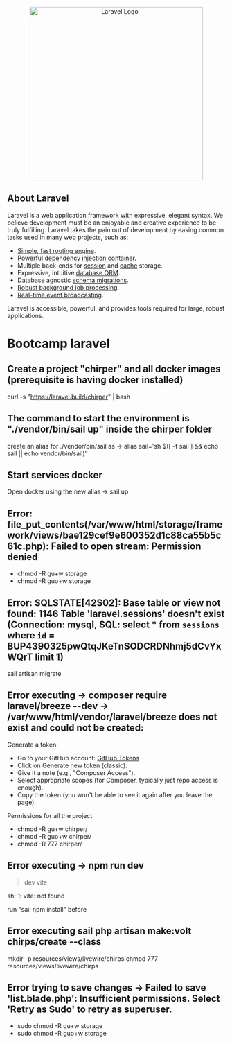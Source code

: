 <p align="center"><a href="https://laravel.com" target="_blank"><img src="https://raw.githubusercontent.com/laravel/art/master/logo-lockup/5%20SVG/2%20CMYK/1%20Full%20Color/laravel-logolockup-cmyk-red.svg" width="400" alt="Laravel Logo"></a></p>

## About Laravel

Laravel is a web application framework with expressive, elegant syntax. We believe development must be an enjoyable and creative experience to be truly fulfilling. Laravel takes the pain out of development by easing common tasks used in many web projects, such as:

- [Simple, fast routing engine](https://laravel.com/docs/routing).
- [Powerful dependency injection container](https://laravel.com/docs/container).
- Multiple back-ends for [session](https://laravel.com/docs/session) and [cache](https://laravel.com/docs/cache) storage.
- Expressive, intuitive [database ORM](https://laravel.com/docs/eloquent).
- Database agnostic [schema migrations](https://laravel.com/docs/migrations).
- [Robust background job processing](https://laravel.com/docs/queues).
- [Real-time event broadcasting](https://laravel.com/docs/broadcasting).

Laravel is accessible, powerful, and provides tools required for large, robust applications.

# Bootcamp laravel

## Create a project "chirper" and all docker images (prerequisite is having docker installed)
curl -s "https://laravel.build/chirper" | bash

## The command to start the environment is "./vendor/bin/sail up" inside the chirper folder
create an alias for ./vendor/bin/sail as ->  alias sail='sh $([ -f sail ] && echo sail || echo vendor/bin/sail)'

## Start services docker
Open docker using the new alias -> sail up

## Error: file_put_contents(/var/www/html/storage/framework/views/bae129cef9e600352d1c88ca55b5c61c.php): Failed to open stream: Permission denied
- chmod -R gu+w storage
- chmod -R guo+w storage

## Error: SQLSTATE[42S02]: Base table or view not found: 1146 Table 'laravel.sessions' doesn't exist (Connection: mysql, SQL: select * from `sessions` where `id` = BUP4390325pwQtqJKeTnSODCRDNhmj5dCvYxWQrT limit 1)
sail artisan migrate

## Error executing -> composer require laravel/breeze --dev ->  /var/www/html/vendor/laravel/breeze does not exist and could not be created:  

Generate a token:
- Go to your GitHub account: [GitHub Tokens](https://github.com/settings/tokens)
- Click on Generate new token (classic).
- Give it a note (e.g., "Composer Access").
- Select appropriate scopes (for Composer, typically just repo access is enough).
- Copy the token (you won't be able to see it again after you leave the page).

Permissions for all the project
- chmod -R gu+w chirper/
- chmod -R guo+w chirper/
- chmod -R 777 chirper/

## Error executing -> npm run dev 

> dev
> vite

sh: 1: vite: not found

run "sail npm install" before

## Error executing sail php artisan make:volt chirps/create --class
mkdir -p resources/views/livewire/chirps
chmod 777 resources/views/livewire/chirps

## Error trying to save changes -> Failed to save 'list.blade.php': Insufficient permissions. Select 'Retry as Sudo' to retry as superuser.
- sudo chmod -R gu+w storage
- sudo chmod -R guo+w storage